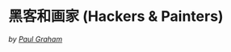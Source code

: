 黑客和画家 (Hackers & Painters)
===============================
*by [Paul Graham](http://www.paulgraham.com/)*




